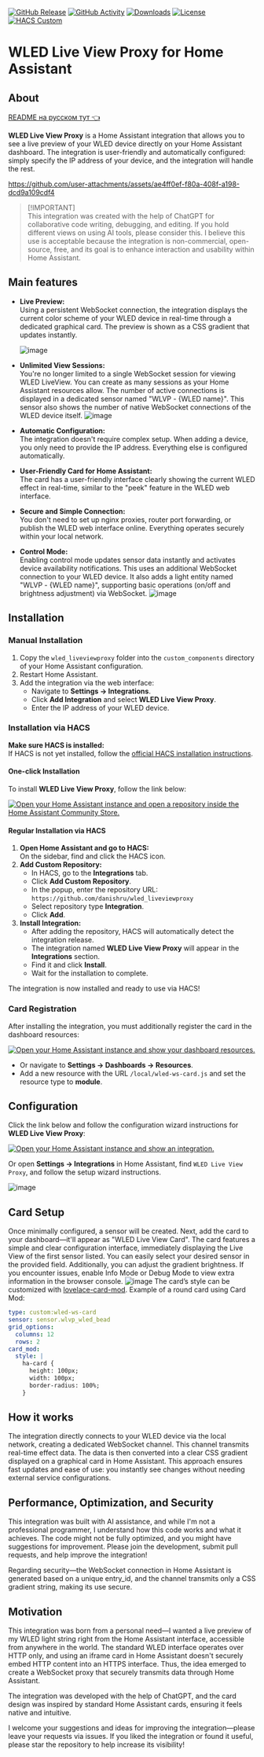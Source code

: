 [![GitHub Release][releases-shield]][releases]
[![GitHub Activity][commits-shield]][commits]
[![Downloads][download-shield]][downloads]
[![License][license-shield]][license]
[![HACS Custom][hacsbadge]][hacs]

# WLED Live View Proxy for Home Assistant

## About

[README на русском тут 👈](https://github.com/danishru/wled_liveviewproxy/blob/main/README.ru.md)

**WLED Live View Proxy** is a Home Assistant integration that allows you to see a live preview of your WLED device directly on your Home Assistant dashboard. The integration is user-friendly and automatically configured: simply specify the IP address of your device, and the integration will handle the rest.


https://github.com/user-attachments/assets/ae4ff0ef-f80a-408f-a198-dcd9a109cdf4


> [!IMPORTANT]\
> This integration was created with the help of ChatGPT for collaborative code writing, debugging, and editing. If you hold different views on using AI tools, please consider this. I believe this use is acceptable because the integration is non-commercial, open-source, free, and its goal is to enhance interaction and usability within Home Assistant.


## Main features

- **Live Preview:**\
  Using a persistent WebSocket connection, the integration displays the current color scheme of your WLED device in real-time through a dedicated graphical card. The preview is shown as a CSS gradient that updates instantly.

  ![image](https://github.com/user-attachments/assets/310b56dd-e898-4ca6-8a62-b66adc011661)

- **Unlimited View Sessions:**\
  You're no longer limited to a single WebSocket session for viewing WLED LiveView. You can create as many sessions as your Home Assistant resources allow. The number of active connections is displayed in a dedicated sensor named "WLVP - {WLED name}". This sensor also shows the number of native WebSocket connections of the WLED device itself.
  ![image](https://github.com/user-attachments/assets/38abe0f3-ff12-4dce-9930-2b6aa5eca9e6)

- **Automatic Configuration:**\
  The integration doesn't require complex setup. When adding a device, you only need to provide the IP address. Everything else is configured automatically.

- **User-Friendly Card for Home Assistant:**\
  The card has a user-friendly interface clearly showing the current WLED effect in real-time, similar to the "peek" feature in the WLED web interface.

- **Secure and Simple Connection:**\
  You don't need to set up nginx proxies, router port forwarding, or publish the WLED web interface online. Everything operates securely within your local network.

- **Control Mode:**\
  Enabling control mode updates sensor data instantly and activates device availability notifications. This uses an additional WebSocket connection to your WLED device. It also adds a light entity named "WLVP - {WLED name}", supporting basic operations (on/off and brightness adjustment) via WebSocket.
  ![image](https://github.com/user-attachments/assets/2108b262-2b22-47be-8ba8-f2a24d821339)

## Installation

### Manual Installation

1. Copy the `wled_liveviewproxy` folder into the `custom_components` directory of your Home Assistant configuration.
2. Restart Home Assistant.
3. Add the integration via the web interface:
   - Navigate to **Settings → Integrations**.
   - Click **Add Integration** and select **WLED Live View Proxy**.
   - Enter the IP address of your WLED device.

### Installation via HACS

**Make sure HACS is installed:**\
If HACS is not yet installed, follow the [official HACS installation instructions](https://hacs.xyz/docs/use/).

#### One-click Installation

To install **WLED Live View Proxy**, follow the link below:

[![Open your Home Assistant instance and open a repository inside the Home Assistant Community Store.](https://my.home-assistant.io/badges/hacs_repository.svg)](https://my.home-assistant.io/redirect/hacs_repository/?owner=danishru&repository=wled_liveviewproxy&category=integration)

#### Regular Installation via HACS

1. **Open Home Assistant and go to HACS:**\
   On the sidebar, find and click the HACS icon.
2. **Add Custom Repository:**
   - In HACS, go to the **Integrations** tab.
   - Click **Add Custom Repository**.
   - In the popup, enter the repository URL:\
     `https://github.com/danishru/wled_liveviewproxy`
   - Select repository type **Integration**.
   - Click **Add**.
3. **Install Integration:**
   - After adding the repository, HACS will automatically detect the integration release.
   - The integration named **WLED Live View Proxy** will appear in the **Integrations** section.
   - Find it and click **Install**.
   - Wait for the installation to complete.

The integration is now installed and ready to use via HACS!

### Card Registration

After installing the integration, you must additionally register the card in the dashboard resources:

[![Open your Home Assistant instance and show your dashboard resources.](https://my.home-assistant.io/badges/lovelace_resources.svg)](https://my.home-assistant.io/redirect/lovelace_resources/)
- Or navigate to **Settings → Dashboards → Resources**.
- Add a new resource with the URL `/local/wled-ws-card.js` and set the resource type to **module**.

## Configuration

Click the link below and follow the configuration wizard instructions for **WLED Live View Proxy**:

[![Open your Home Assistant instance and show an integration.](https://my.home-assistant.io/badges/integration.svg)](https://my.home-assistant.io/redirect/integration/?domain=wled_liveviewproxy)

Or open **Settings → Integrations** in Home Assistant, find `WLED Live View Proxy`, and follow the setup wizard instructions.

![image](https://github.com/user-attachments/assets/47cd77c6-babc-48cd-a3bd-0ddcad6779d7)

## Card Setup

Once minimally configured, a sensor will be created. Next, add the card to your dashboard—it'll appear as "WLED Live View Card". The card features a simple and clear configuration interface, immediately displaying the Live View of the first sensor listed. You can easily select your desired sensor in the provided field. Additionally, you can adjust the gradient brightness. If you encounter issues, enable Info Mode or Debug Mode to view extra information in the browser console. 
![image](https://github.com/user-attachments/assets/75502756-684c-41c1-832a-418eab5b3686)
The card’s style can be customized with [lovelace-card-mod](https://github.com/thomasloven/lovelace-card-mod). Example of a round card using Card Mod:

```yaml
type: custom:wled-ws-card
sensor: sensor.wlvp_wled_bead
grid_options:
  columns: 12
  rows: 2
card_mod:
  style: |
    ha-card {
      height: 100px;
      width: 100px;
      border-radius: 100%;
    }
```

## How it works

The integration directly connects to your WLED device via the local network, creating a dedicated WebSocket channel. This channel transmits real-time effect data. The data is then converted into a clear CSS gradient displayed on a graphical card in Home Assistant. This approach ensures fast updates and ease of use: you instantly see changes without needing external service configurations.

## Performance, Optimization, and Security

This integration was built with AI assistance, and while I'm not a professional programmer, I understand how this code works and what it achieves. The code might not be fully optimized, and you might have suggestions for improvement. Please join the development, submit pull requests, and help improve the integration!

Regarding security—the WebSocket connection in Home Assistant is generated based on a unique entry_id, and the channel transmits only a CSS gradient string, making its use secure.

## Motivation

This integration was born from a personal need—I wanted a live preview of my WLED light string right from the Home Assistant interface, accessible from anywhere in the world. The standard WLED interface operates over HTTP only, and using an iframe card in Home Assistant doesn't securely embed HTTP content into an HTTPS interface. Thus, the idea emerged to create a WebSocket proxy that securely transmits data through Home Assistant.

The integration was developed with the help of ChatGPT, and the card design was inspired by standard Home Assistant cards, ensuring it feels native and intuitive.

I welcome your suggestions and ideas for improving the integration—please leave your requests via issues. If you liked the integration or found it useful, please star the repository to help increase its visibility!

<!-- Badge link definitions -->
[releases-shield]: https://img.shields.io/github/release/danishru/wled_liveviewproxy.svg?style=for-the-badge
[releases]: https://github.com/danishru/wled_liveviewproxy/releases
[commits-shield]: https://img.shields.io/github/commit-activity/m/danishru/wled_liveviewproxy.svg?style=for-the-badge
[commits]: https://github.com/danishru/wled_liveviewproxy/commits
[download-shield]: https://img.shields.io/github/downloads/danishru/wled_liveviewproxy/total.svg?style=for-the-badge
[downloads]: https://github.com/danishru/wled_liveviewproxy/releases
[license-shield]: https://img.shields.io/github/license/danishru/wled_liveviewproxy.svg?style=for-the-badge
[license]: https://github.com/danishru/wled_liveviewproxy/blob/master/LICENSE
[hacsbadge]: https://img.shields.io/badge/HACS-Custom-orange.svg?style=for-the-badge
[hacs]: https://hacs.xyz/

